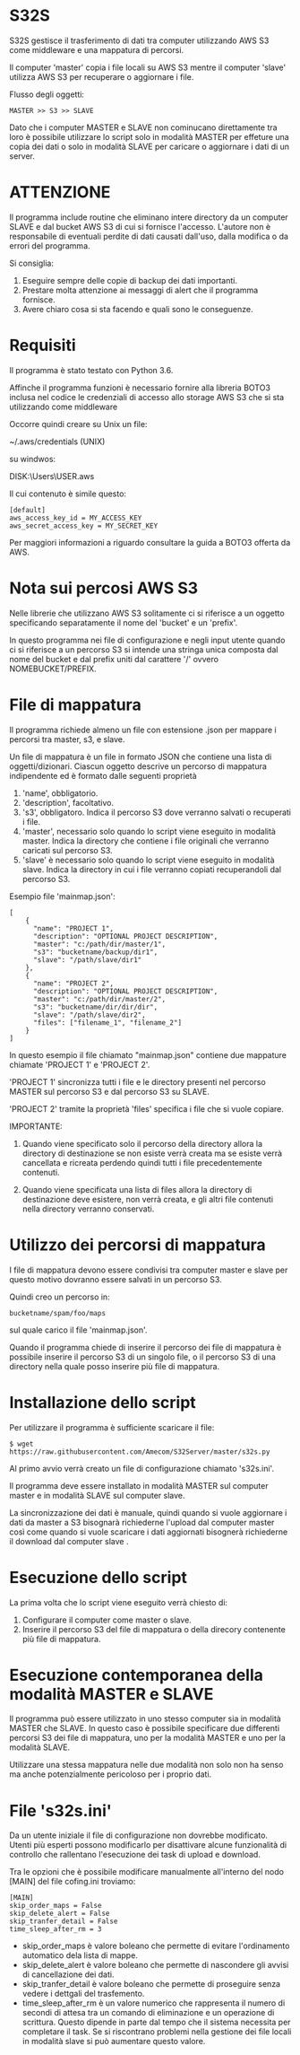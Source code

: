# S32S

S32S gestisce il trasferimento di dati tra computer utilizzando AWS S3
come middleware e una mappatura di percorsi.

Il computer 'master' copia i file locali su AWS S3
mentre il computer 'slave' utilizza AWS S3 per recuperare o aggiornare i file.

Flusso degli oggetti:

	MASTER >> S3 >> SLAVE

Dato che i computer MASTER e SLAVE non cominucano direttamente tra loro
è possibile utilizzare lo script solo in modalità MASTER per effeture una copia dei dati
o solo in modalità SLAVE per caricare o aggiornare i dati di un server.


# ATTENZIONE
Il programma include routine che eliminano intere directory da un computer SLAVE
e dal bucket AWS S3 di cui si fornisce l'accesso. 
L'autore non è responsabile di eventuali perdite di dati causati
dall'uso, dalla modifica o da errori del programma.

Si consiglia:
1) Eseguire sempre delle copie di backup dei dati importanti. 
2) Prestare molta attenzione ai messaggi di alert che il programma fornisce.
3) Avere chiaro cosa si sta facendo e quali sono le conseguenze.

# Requisiti

Il programma è stato testato con Python 3.6.

Affinche il programma funzioni
è necessario fornire alla libreria BOTO3 inclusa nel codice 
le credenziali di accesso allo storage AWS S3 che si sta utilizzando 
come middleware

Occorre quindi creare su Unix un file:

~/.aws/credentials (UNIX)

su windwos:

DISK:\Users\USER\.aws

Il cui contenuto è simile questo:

```
[default]
aws_access_key_id = MY_ACCESS_KEY
aws_secret_access_key = MY_SECRET_KEY
```

Per maggiori informazioni a riguardo consultare la guida a BOTO3 offerta da AWS.

# Nota sui percosi AWS S3

Nelle librerie che utilizzano AWS S3 solitamente ci si riferisce 
a un oggetto specificando separatamente
il nome del 'bucket' e un 'prefix'.

In questo programma nei file di configurazione e negli input utente
quando ci si riferisce a un percorso S3 si intende 
una stringa unica composta dal nome del bucket e dal prefix
uniti dal carattere '/' ovvero NOMEBUCKET/PREFIX. 

# File di mappatura

Il programma richiede almeno un file con estensione .json 
per mappare i percorsi tra master, s3, e slave.

Un file di mappatura è un file in formato JSON che contiene una lista di oggetti/dizionari.
Ciascun oggetto descrive un percorso di mappatura indipendente ed è formato dalle seguenti proprietà

1) 'name', obbligatorio. 
2) 'description', facoltativo. 
3) 's3', obbligatoro. Indica il percorso S3 dove verranno salvati o recuperati i file. 
4) 'master', necessario solo quando lo script viene eseguito in modalità master.
Indica la directory che contiene i file originali che verranno caricati sul percorso S3.
5) 'slave' è necessario solo quando lo script viene eseguito in modalità slave.
Indica la directory in cui i file verranno copiati recuperandoli dal percorso S3.

Esempio file 'mainmap.json':
```
[
    {
      "name": "PROJECT 1",
      "description": "OPTIONAL PROJECT DESCRIPTION",
      "master": "c:/path/dir/master/1",
      "s3": "bucketname/backup/dir1",
      "slave": "/path/slave/dir1"
    },
    {
      "name": "PROJECT 2",
      "description": "OPTIONAL PROJECT DESCRIPTION",
      "master": "c:/path/dir/master/2",
      "s3": "bucketname/dir/dir/dir",
      "slave": "/path/slave/dir2",
	  "files": ["filename_1", "filename_2"]
    }
]
```

In questo esempio il file chiamato "mainmap.json" contiene due mappature chiamate
'PROJECT 1' e 'PROJECT 2'.

'PROJECT 1' sincronizza tutti i file e le directory presenti nel percorso MASTER
sul percorso S3 e dal percorso S3 su SLAVE.

'PROJECT 2' tramite la proprietà 'files'
specifica i file che si vuole copiare.

IMPORTANTE:

1) Quando viene specificato solo il percorso della directory allora
la directory di destinazione se non esiste verrà creata ma se esiste verrà cancellata e ricreata
perdendo quindi tutti i file precedentemente contenuti.

2) Quando viene specificata una lista di files allora la directory di destinazione deve esistere,
non verrà creata, e gli altri file contenuti nella directory verranno conservati.


# Utilizzo dei percorsi di mappatura

I file di mappatura devono essere condivisi tra computer master e slave per questo motivo
dovranno essere salvati in un percorso S3.

Quindi creo un percorso in:

`bucketname/spam/foo/maps`

sul quale carico il file 'mainmap.json'.

Quando il programma chiede di inserire il percorso dei file di mappatura
è possibile inserire il percorso S3 di un singolo file, o il percorso S3 di una directory
nella quale posso inserire più file di mappatura.

# Installazione dello script

Per utilizzare il programma è sufficiente scaricare il file:

```
$ wget https://raw.githubusercontent.com/Amecom/S32Server/master/s32s.py
```

Al primo avvio verrà creato un file di configurazione chiamato 's32s.ini'.

Il programma deve essere installato in modalità MASTER sul computer master 
e in modalità SLAVE sul computer slave.

La sincronizzazione dei dati è manuale, quindi quando si vuole aggiornare
i dati da master a S3 bisognarà richiederne l'upload dal computer master così come 
quando si vuole scaricare i dati aggiornati bisognerà richiederne
il download dal computer slave .



# Esecuzione dello script

La prima volta che lo script viene eseguito verrà chiesto di:

1) Configurare il computer come master o slave.
2) Inserire il percorso S3 del file di mappatura o della direcory contenente più file di mappatura.


# Esecuzione contemporanea della modalità MASTER e SLAVE

Il programma può essere utilizzato in uno stesso computer sia in modalità
MASTER che SLAVE. In questo caso è possibile specificare due differenti percorsi S3
dei file di mappatura, uno per la modalità MASTER e uno per la modalità SLAVE.

Utilizzare una stessa mappatura nelle due modalità
non solo non ha senso ma anche potenzialmente pericoloso per i proprio dati.


# File 's32s.ini'

Da un utente iniziale il file di configurazione non dovrebbe modificato.
Utenti più esperti possono modificarlo per disattivare
alcune funzionalità di controllo che rallentano l'esecuzione dei task di upload e download.

Tra le opzioni che è possibile modificare manualmente
all'interno del nodo [MAIN] del file cofing.ini troviamo:
```
[MAIN]
skip_order_maps = False
skip_delete_alert = False
skip_tranfer_detail = False
time_sleep_after_rm = 3

```

* skip_order_maps è valore boleano che permette di evitare l'ordinamento automatico dela lista di mappe.
* skip_delete_alert è valore boleano che permette di nascondere gli avvisi di cancellazione dei dati.
* skip_tranfer_detail è valore boleano che permette di proseguire senza vedere i dettgali del trasfemento.
* time_sleep_after_rm è un valore numerico che rappresenta il numero di secondi di attesa tra un comando di eliminazione e un operazione di scrittura. Questo dipende in parte dal tempo che il sistema necessita per completare il task. Se si riscontrano problemi nella gestione dei file locali in modalità slave si può aumentare questo valore.

















